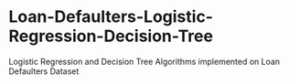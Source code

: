 # Loan-Defaulters-Logistic-Regression-Decision-Tree

Logistic Regression and Decision Tree Algorithms implemented on Loan Defaulters Dataset 
